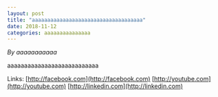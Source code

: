 ```yaml
---
layout: post
title: "aaaaaaaaaaaaaaaaaaaaaaaaaaaaaaaaaaaa"
date: 2018-11-12
categories: aaaaaaaaaaaaaaa
---
```


*By aaaaaaaaaaa*

aaaaaaaaaaaaaaaaaaaaaaaaaaa

Links:
[http://facebook.com](http://facebook.com)
[http://youtube.com](http://youtube.com)
[http://linkedin.com](http://linkedin.com)